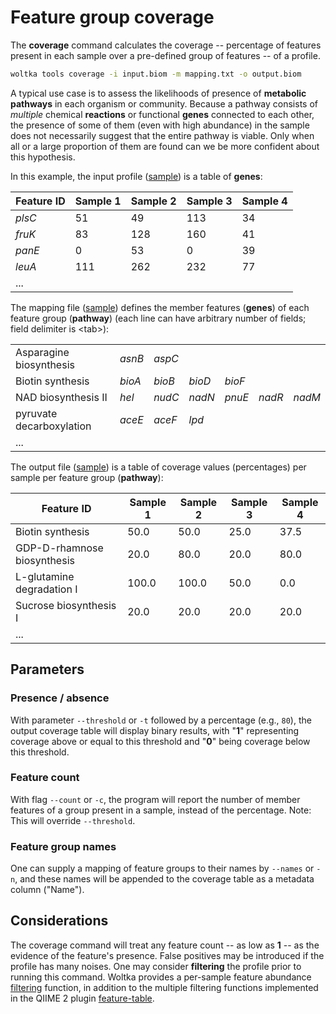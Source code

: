 # Feature group coverage

The **coverage** command calculates the coverage -- percentage of features present in each sample over a pre-defined group of features -- of a profile.

```bash
woltka tools coverage -i input.biom -m mapping.txt -o output.biom
```

A typical use case is to assess the likelihoods of presence of **metabolic pathways** in each organism or community. Because a pathway consists of _multiple_ chemical **reactions** or functional **genes** connected to each other, the presence of some of them (even with high abundance) in the sample does not necessarily suggest that the entire pathway is viable. Only when all or a large proportion of them are found can we be more confident about this hypothesis.

In this example, the input profile ([sample](../woltka/tests/data/output/truth.metacyc.tsv)) is a table of **genes**:

Feature ID | Sample 1 | Sample 2 | Sample 3 | Sample 4
--- | --- | --- | --- | ---
_plsC_ | 51 | 49 | 113 | 34
_fruK_ | 83 | 128 | 160 | 41
_panE_ | 0 | 53 | 0 | 39
_leuA_ | 111 | 262 | 232 | 77
... |

The mapping file ([sample](../woltka/tests/data/function/metacyc/pathway_mbrs.txt)) defines the member features (**genes**) of each feature group (**pathway**) (each line can have arbitrary number of fields; field delimiter is \<tab\>):

| | | | | | | |
|-|-|-|-|-|-|-|
| Asparagine biosynthesis | _asnB_ | _aspC_ |
| Biotin synthesis | _bioA_ | _bioB_ | _bioD_ | _bioF_ |
| NAD biosynthesis II | _hel_ | _nudC_ | _nadN_ | _pnuE_ | _nadR_ | _nadM_ |
| pyruvate decarboxylation | _aceE_ | _aceF_ | _lpd_ |
| ... |

The output file ([sample](../woltka/tests/data/output/truth.metacyc.coverage.tsv)) is a table of coverage values (percentages) per sample per feature group (**pathway**):

Feature ID | Sample 1 | Sample 2 | Sample 3 | Sample 4
--- | --- | --- | --- | ---
Biotin synthesis | 50.0 | 50.0 | 25.0 | 37.5
GDP-D-rhamnose biosynthesis | 20.0 | 80.0 | 20.0 | 80.0
L-glutamine degradation I | 100.0 | 100.0 | 50.0 | 0.0
Sucrose biosynthesis I | 20.0 | 20.0 | 20.0 | 20.0
... |


## Parameters

### Presence / absence

With parameter `--threshold` or `-t` followed by a percentage (e.g., `80`), the output coverage table will display binary results, with "**1**" representing coverage above or equal to this threshold and "**0**" being coverage below this threshold.

### Feature count

With flag `--count` or `-c`, the program will report the number of member features of a group present in a sample, instead of the percentage. Note: This will override `--threshold`.

### Feature group names

One can supply a mapping of feature groups to their names by `--names` or `-n`, and these names will be appended to the coverage table as a metadata column ("Name").


## Considerations

The coverage command will treat any feature count -- as low as **1** -- as the evidence of the feature's presence. False positives may be introduced if the profile has many noises. One may consider **filtering** the profile prior to running this command. Woltka provides a per-sample feature abundance [filtering](filter.md) function, in addition to the multiple filtering functions implemented in the QIIME 2 plugin [feature-table](https://docs.qiime2.org/2020.11/plugins/available/feature-table/).
